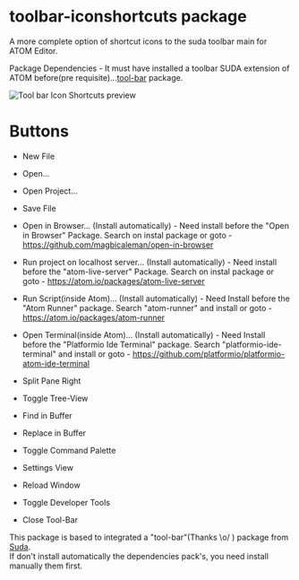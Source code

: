 # toolbar-iconshortcuts package

A more complete option of shortcut icons to the suda toolbar main for ATOM Editor.<br>

Package Dependencies - It must have installed a toolbar SUDA extension of ATOM before(pre requisite)...[tool-bar](https://atom.io/packages/tool-bar) package.

![Tool bar Icon Shortcuts preview](http://www.thiagolucio.com.br/images/toolbar-iconshortcuts2017.jpg)

# Buttons

* New File
* Open...
* Open Project...
* Save File

* Open in Browser... (Install automatically) - Need install before the "Open in Browser" Package. Search on instal package or goto - https://github.com/magbicaleman/open-in-browser

* Run project on localhost server... (Install automatically) - Need install before the "atom-live-server" Package. Search on instal package or goto - https://atom.io/packages/atom-live-server

* Run Script(inside Atom)... (Install automatically) - Need Install before the "Atom Runner" package. Search "atom-runner" and install or goto -
https://atom.io/packages/atom-runner

* Open Terminal(inside Atom)... (Install automatically) - Need Install before the "Platformio Ide Terminal" package. Search "platformio-ide-terminal" and install or goto -
https://github.com/platformio/platformio-atom-ide-terminal

* Split Pane Right
* Toggle Tree-View
* Find in Buffer
* Replace in Buffer
* Toggle Command Palette
* Settings View
* Reload Window
* Toggle Developer Tools
* Close Tool-Bar

This package is based to integrated a "tool-bar"(Thanks \o/ ) package from [Suda](https://github.com/suda). <br>
If don't install automatically the dependencies pack's, you need install manually them first.
